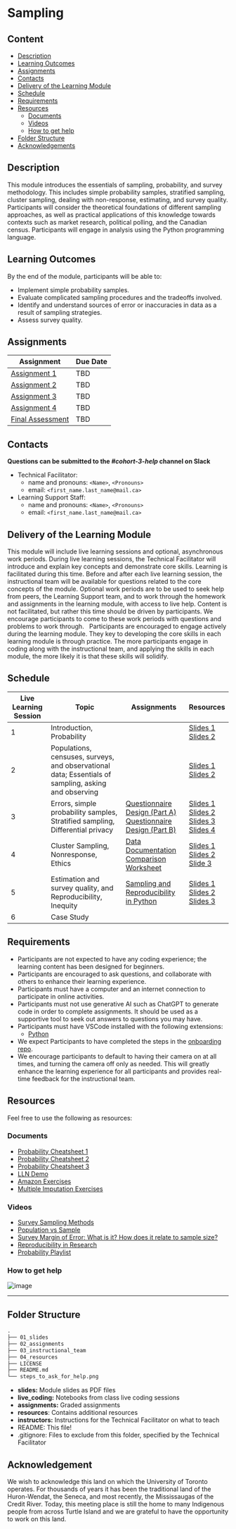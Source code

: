 # Sampling

## Content

- [Description](#description)
- [Learning Outcomes](#learning-outcomes)
- [Assignments](#assignments)
- [Contacts](#contacts)
- [Delivery of the Learning Module](#delivery-of-the-learning-module)
- [Schedule](#schedule)
- [Requirements](#requirements)
- [Resources](#resources)
   + [Documents](#documents)
   + [Videos](#videos)
   + [How to get help](#how-to-get-help)
- [Folder Structure](#folder-structure)
- [Acknowledgements](#acknowledgements)

## Description

This module introduces the essentials of sampling, probability, and survey methodology. This includes simple probability samples, stratified sampling, cluster sampling, dealing with non-response, estimating, and survey quality. Participants will consider the theoretical foundations of different sampling approaches, as well as practical applications of this knowledge towards contexts such as market research, political polling, and the Canadian census. Participants will engage in analysis using the Python programming language.

## Learning Outcomes
By the end of the module, participants will be able to:
* Implement simple probability samples.
* Evaluate complicated sampling procedures and the tradeoffs involved.
* Identify and understand sources of error or inaccuracies in data as a result of sampling strategies.
* Assess survey quality.

## Assignments

| Assignment       |  Due Date | 
|------------------|-----------|
| [Assignment 1](./02_assignments/a1_sampling_and_reproducibility.md) |  TBD       | 
| [Assignment 2](./02_assignments/a2_questionnaire_design_part_a.md) |   TBD      | 
| [Assignment 3](./02_assignments/a3_questionnaire_design_part_b.md) |TBD |
| [Assignment 4](./02_assignments/a4_data_documentation_comparison_worksheet.md) |  TBD  |
| [Final Assessment](./02_assignments/final_assessment.md) |   TBD      | 



## Contacts
**Questions can be submitted to the _#cohort-3-help_ channel on Slack**

* Technical Facilitator: 
  * name and pronouns: `<Name>`, `<Pronouns>` 
  * email: `<first_name.last_name@mail.ca>`
* Learning Support Staff: 
  * name and pronouns: `<Name>`, `<Pronouns>` 
  * email: `<first_name.last_name@mail.ca>`
  
## Delivery of the Learning Module
This module will include live learning sessions and optional, asynchronous work periods. During live learning sessions, the Technical Facilitator will introduce and explain key concepts and demonstrate core skills. Learning is facilitated during this time. Before and after each live learning session, the instructional team will be available for questions related to the core concepts of the module. Optional work periods are to be used to seek help from peers, the Learning Support team, and to work through the homework and assignments in the learning module, with access to live help. Content is not facilitated, but rather this time should be driven by participants. We encourage participants to come to these work periods with questions and problems to work through. 
 
Participants are encouraged to engage actively during the learning module. They key to developing the core skills in each learning module is through practice. The more participants engage in coding along with the instructional team, and applying the skills in each module, the more likely it is that these skills will solidify. 
 
## Schedule
| Live Learning Session | Topic                                                                                        | Assignments      | Resources  |
|--------|----------------------------------------------------------------------------------------------|------------------|------------|
| 1      | Introduction, Probability                                                                    |                  | [Slides 1](./01_slides/00_introduction_slides.pdf) <br> [Slides 2](./01_slides/01_probability_slides.pdf) |
| 2      | Populations, censuses, surveys, and observational data; Essentials of sampling, asking and observing  |  | [Slides 1](./01_slides/02_populations_censuses_surveys_and_observational_data_slides.pdf) <br> [Slides 2](./01_slides/03_essentials_of_sampling_asking_and_observing_slides.pdf)|
| 3      | Errors, simple probability samples, Stratified sampling, Differential privacy         | [Questionnaire Design (Part A)](./02_assignments/questionnaire_design_part_a.md) <br> [Questionnaire Design (Part B)](./02_assignments/questionnaire_design_part_b.md) | [Slides 1](./01_slides/04_errors_slides.pdf) <br> [Slides 2](./01_slides/05_simple_probability_samples_slides.pdf) <br> [Slides 3](./01_slides/06_stratified_sampling_slides.pdf) <br> [Slides 4](./01_slides/07_differential_privacy_slides.pdf) |
| 4      | Cluster Sampling, Nonresponse, Ethics | [Data Documentation Comparison Worksheet](./02_assignments/data_documentation_comparison_worksheet.md) | [Slides 1](./01_slides/08_cluster_sampling_slides.pdf) <br> [Slides 2](./01_slides/09_nonresponse_slides.pdf) <br> [Slide 3](./01_slides/10_ethics_slides.pdf) |
| 5      |  Estimation and survey quality, and Reproducibility, Inequity| [Sampling and Reproducibility in Python](./02_assignments/sampling_and_reproducibility.md) | [Slides 1](./01_slides/11_estimation_and_survey_quality_slides.pdf) <br> [Slides 2](./01_slides/12_reproducibility_slides.pdf) <br> [Slides 3](./01_slides/13_inequity_slides.pdf)|  
| 6      | Case Study  | | |

## Requirements
* Participants are not expected to have any coding experience; the learning content has been designed for beginners.
* Participants are encouraged to ask questions, and collaborate with others to enhance their learning experience.
* Participants must have a computer and an internet connection to participate in online activities.
* Participants must not use generative AI such as ChatGPT to generate code in order to complete assignments. It should be used as a supportive tool to seek out answers to questions you may have.
* Participants must have VSCode installed with the following extensions: 
    * [Python](https://marketplace.visualstudio.com/items?itemName=ms-python.python)
* We expect Participants to have completed the steps in the [onboarding repo](https://github.com/UofT-DSI/onboarding/).
* We encourage participants to default to having their camera on at all times, and turning the camera off only as needed. This will greatly enhance the learning experience for all participants and provides real-time feedback for the instructional team. 

## Resources
Feel free to use the following as resources:

### Documents
- [Probability Cheatsheet 1](./04_cohort_three/resources/probability_cheatsheet_1.pdf)
- [Probability Cheatsheet 2](./04_cohort_three/resources/probability_cheatsheet_2.pdf)
- [Probability Cheatsheet 3](./04_cohort_three/resources/probability_cheatsheet_3.png)
- [LLN Demo](./04_cohort_three/resources/5.1_probability_lln_demo.py)
- [Amazon Exercises](./04_cohort_three/resources/amazon_exercises.pdf)
- [Multiple Imputation Exercises](./04_cohort_three/resources/sampling_multiple_imputation_exerises.py)

### Videos
- [Survey Sampling Methods](https://www.youtube.com/watch?v=tuJnu8RAUuU)
- [Population vs Sample](https://www.youtube.com/watch?v=r-rFO_2NsgI)
- [Survey Margin of Error: What is it? How does it relate to sample size?](https://www.youtube.com/watch?v=nilZF1KmCg4)
- [Reproducibility in Research](https://www.youtube.com/watch?v=EvoVb_QLRK8)
- [Probability Playlist](https://www.youtube.com/playlist?list=PLC58778F28211FA19)



### How to get help
![image](./steps_to_ask_for_help.png)

<hr>

## Folder Structure

```markdown
.
├── 01_slides
├── 02_assignments
├── 03_instructional_team
├── 04_resources
├── LICENSE
├── README.md
└── steps_to_ask_for_help.png
```

* **slides:** Module slides as PDF files
* **live_coding:** Notebooks from class live coding sessions
* **assignments:** Graded assignments
* **resources**: Contains additional resources
* **instructors:** Instructions for the Technical Facilitator on what to teach
* README: This file!
* .gitignore: Files to exclude from this folder, specified by the Technical Facilitator

## Acknowledgement

We wish to acknowledge this land on which the University of Toronto operates. For thousands of years it has been the traditional land of the Huron-Wendat, the Seneca, and most recently, the Mississaugas of the Credit River. Today, this meeting place is still the home to many Indigenous people from across Turtle Island and we are grateful to have the opportunity to work on this land.


